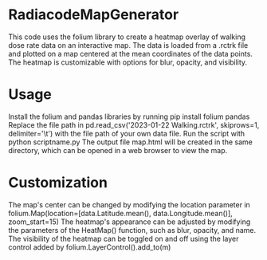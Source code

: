 # RadiacodeMapGenerator
This code uses the folium library to create a heatmap overlay of walking dose rate data on an interactive map. The data is loaded from a .rctrk file and plotted on a map centered at the mean coordinates of the data points. The heatmap is customizable with options for blur, opacity, and visibility.

# Usage
Install the folium and pandas libraries by running pip install folium pandas
Replace the file path in pd.read_csv('2023-01-22 Walking.rctrk', skiprows=1, delimiter='\t') with the file path of your own data file.
Run the script with python scriptname.py
The output file map.html will be created in the same directory, which can be opened in a web browser to view the map.
# Customization
The map's center can be changed by modifying the location parameter in folium.Map(location=[data.Latitude.mean(), data.Longitude.mean()], zoom_start=15)
The heatmap's appearance can be adjusted by modifying the parameters of the HeatMap() function, such as blur, opacity, and name.
The visibility of the heatmap can be toggled on and off using the layer control added by folium.LayerControl().add_to(m)

